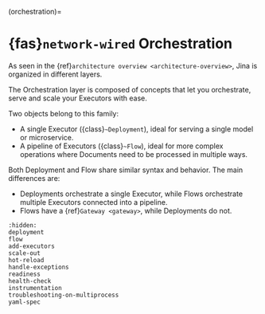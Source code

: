 (orchestration)=
# {fas}`network-wired` Orchestration

As seen in the {ref}`architecture overview <architecture-overview>`, Jina is organized in different layers.

The Orchestration layer is composed of concepts that let you orchestrate, serve and scale your Executors with ease.

Two objects belong to this family:
- A single Executor ({class}`~Deployment`), ideal for serving a single model or microservice.
- A pipeline of Executors ({class}`~Flow`), ideal for more complex operations where Documents need to be processed in multiple ways.

Both Deployment and Flow share similar syntax and behavior. The main differences are:

- Deployments orchestrate a single Executor, while Flows orchestrate multiple Executors connected into a pipeline. 
- Flows have a {ref}`Gateway <gateway>`, while Deployments do not.

```{toctree}
:hidden:
deployment
flow
add-executors
scale-out
hot-reload
handle-exceptions
readiness
health-check
instrumentation
troubleshooting-on-multiprocess
yaml-spec
```
